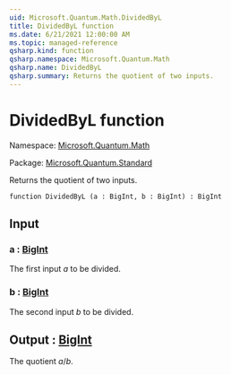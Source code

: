 ```yaml
---
uid: Microsoft.Quantum.Math.DividedByL
title: DividedByL function
ms.date: 6/21/2021 12:00:00 AM
ms.topic: managed-reference
qsharp.kind: function
qsharp.namespace: Microsoft.Quantum.Math
qsharp.name: DividedByL
qsharp.summary: Returns the quotient of two inputs.
---
```


# DividedByL function

Namespace: [Microsoft.Quantum.Math](xref:Microsoft.Quantum.Math)

Package: [Microsoft.Quantum.Standard](https://nuget.org/packages/Microsoft.Quantum.Standard)


Returns the quotient of two inputs.

```qsharp
function DividedByL (a : BigInt, b : BigInt) : BigInt
```


## Input

### a : [BigInt](xref:microsoft.quantum.qsharp.valueliterals#bigint-literals)

The first input $a$ to be divided.


### b : [BigInt](xref:microsoft.quantum.qsharp.valueliterals#bigint-literals)

The second input $b$ to be divided.



## Output : [BigInt](xref:microsoft.quantum.qsharp.valueliterals#bigint-literals)

The quotient $a / b$.